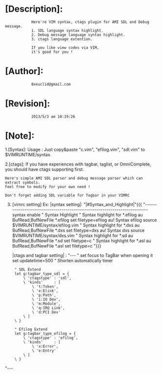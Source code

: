 [Description]:
====================================================================================
                Here're VIM syntax, ctags plugin for AMI SDL and Debug message. 
                1. SDL language syntax highlight.
                2. Debug message language syntax highlight.
                3. ctags language extention.

                If you like view codes via VIM, 
                it's good for you !
[Author]:
====================================================================================
                0xeuclid@gmail.com

[Revision]:     
====================================================================================
                2013/5/3 am 10:19:26

[Note]:
====================================================================================

1.[Syntax]:
    Usage : Just copy&paste "c.vim", "efilog.vim", "sdl.vim" to $VIMRUNTIME/syntax. 

2.[ctags]:
    If you have experiences with tagbar, taglist, or OmniComplete, 
    you should have ctags supporting first. 
    
    Here's simple AMI SDL parser and debug message parser which can extract symbols. 
    Feel free to modify for your own need !

    Don't forget adding SDL variable for Tagbar in your VIMRC 
3. [vimrc setting] Ex:
    |syntax setting|:
        "|#Syntax_and_Highlight|"{{{
        "--------------------------------------------------------------------------- 
        syntax enable     " Syntax Highlight
        " Syntax highlight for *.efilog 
        au BufRead,BufNewFile *.efilog set filetype=efilog
        au! Syntax efilog source $VIMRUNTIME/syntax/efilog.vim
        " Syntax highlight for *.dxs 
        au BufRead,BufNewFile *.dxs set filetype=dxs
        au! Syntax dxs source $VIMRUNTIME/syntax/dxs.vim
        " Syntax highlight for *.sd
        au BufRead,BufNewFile *.sd set filetype=c
        " Syntax highlight for *.asl
        au BufRead,BufNewFile *.asl set filetype=c
        "}}}

    |ctags and tagbar setting| :
        "---
        " set focus to TagBar when opening it
        set updatetime=500 " Shorten automatically timer

        " SDL Extend
        let g:tagbar_type_sdl = {
            \ 'ctagstype' : 'sdl',
            \ 'kinds'     : [
                \ 't:Token',
                \ 'e:Elink',
                \ 'p:Path',
                \ 'i:IO Dev',
                \ 'm:Module',
                \ 'q:IRQ Link',
                \ 'd:PCI Dev'
            \ ]
        \ }

        " Efilog Extend
        let g:tagbar_type_efilog = {
            \ 'ctagstype' : 'efilog',
            \ 'kinds'     : [
                \ 'x:Error',
                \ 'e:Entry'
            \ ]
        \ }
"---
